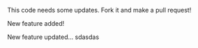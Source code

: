 This code needs some updates. Fork it and make a pull request!

New feature added!






New feature updated...
sdasdas

